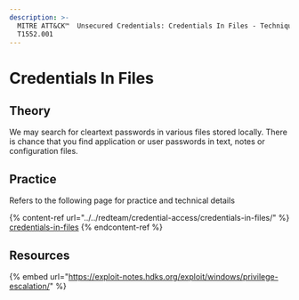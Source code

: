 ```yaml
---
description: >-
  MITRE ATT&CK™  Unsecured Credentials: Credentials In Files - Technique
  T1552.001
---
```


# Credentials In Files

## Theory

We may search for cleartext passwords in various files stored locally. There is chance that you find application or user passwords in text, notes or configuration files.&#x20;

## Practice

Refers to the following page for practice and technical details

{% content-ref url="../../redteam/credential-access/credentials-in-files/" %}
[credentials-in-files](../../redteam/credential-access/credentials-in-files/)
{% endcontent-ref %}

## Resources

{% embed url="https://exploit-notes.hdks.org/exploit/windows/privilege-escalation/" %}

